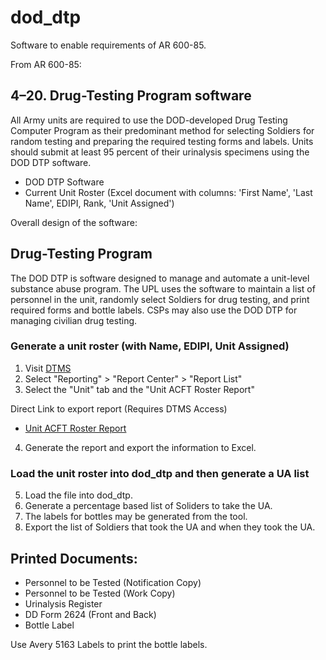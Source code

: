 # dod_dtp

Software to enable requirements of AR 600-85.

From AR 600-85:

## 4–20. Drug-Testing Program software 
All Army units are required to use the DOD-developed Drug Testing Computer Program as their predominant method for selecting Soldiers for random testing and preparing the required testing forms and labels. Units should submit at least 95 percent of their urinalysis specimens using the DOD DTP software.

- DOD DTP Software
- Current Unit Roster (Excel document with columns: 'First Name', 'Last Name', EDIPI, Rank, 'Unit Assigned')

Overall design of the software:

## Drug-Testing Program
The DOD DTP is software designed to manage and automate a unit-level substance abuse program. The UPL uses the software to maintain a list of personnel in the unit, randomly select Soldiers for drug testing, and print required forms and bottle labels. CSPs may also use the DOD DTP for managing civilian drug testing.

### Generate a unit roster (with Name, EDIPI, Unit Assigned)

1. Visit [DTMS](https://dtms.army.mil/DTMS/Default.aspx)
2. Select "Reporting" > "Report Center" > "Report List"
3. Select the "Unit" tab and the "Unit ACFT Roster Report"

Direct Link to export report (Requires DTMS Access)

- [Unit ACFT Roster Report](https://dtms.army.mil/DTMS/ReportCenter/DisplayReport?type=DTMS.Modules.Army.Reports.Mvc.Reports.ACFTClassUnitRoster%2C%20DTMS.Modules.Army.Reports.Mvc%2C%20Version%3D1.0.0.15%2C%20Culture%3Dneutral%2C%20PublicKeyToken%3Dnull)

4. Generate the report and export the information to Excel.

### Load the unit roster into dod_dtp and then generate a UA list

5. Load the file into dod_dtp. 
6. Generate a percentage based list of Soliders to take the UA.
7. The labels for bottles may be generated from the tool.
8. Export the list of Soldiers that took the UA and when they took the UA. 

## Printed Documents:
- Personnel to be Tested (Notification Copy)
- Personnel to be Tested (Work Copy)
- Urinalysis Register
- DD Form 2624 (Front and Back)
- Bottle Label

Use Avery 5163 Labels to print the bottle labels.


